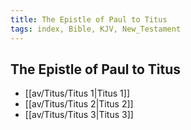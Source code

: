 ```yaml
---
title: The Epistle of Paul to Titus
tags: index, Bible, KJV, New_Testament
---
```


## The Epistle of Paul to Titus

- [[av/Titus/Titus 1|Titus 1]]
- [[av/Titus/Titus 2|Titus 2]]
- [[av/Titus/Titus 3|Titus 3]]
